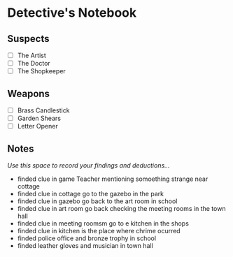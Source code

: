 # Detective's Notebook

## Suspects
- [ ] The Artist
- [ ] The Doctor
- [ ] The Shopkeeper

## Weapons
- [ ] Brass Candlestick
- [ ] Garden Shears
- [ ] Letter Opener

## Notes
*Use this space to record your findings and deductions...*

- finded clue in game Teacher mentioning somoething strange near cottage
- finded clue in cottage go to the gazebo in the park
- finded clue in gazebo go back to the art room in school
- finded clue in art room go back checking the meeting rooms in the town hall
- finded clue in meeting roomsm go to e kitchen in the shops
- finded clue in kitchen is the place where chrime ocurred
- finded police office and bronze trophy in school
- finded leather gloves and musician in town hall

